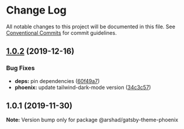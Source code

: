 # Change Log

All notable changes to this project will be documented in this file.
See [Conventional Commits](https://conventionalcommits.org) for commit guidelines.

## [1.0.2](https://github.com/arshad/gatsby-themes/compare/@arshad/gatsby-theme-phoenix@1.0.1...@arshad/gatsby-theme-phoenix@1.0.2) (2019-12-16)


### Bug Fixes

* **deps:** pin dependencies ([60f49a7](https://github.com/arshad/gatsby-themes/commit/60f49a749a42f983312a0c6f5f4c8700102dda09))
* **phoenix:** update tailwind-dark-mode version ([34c3c57](https://github.com/arshad/gatsby-themes/commit/34c3c57b6109e3810d223c2df84ae084a940e946))





## 1.0.1 (2019-11-30)

**Note:** Version bump only for package @arshad/gatsby-theme-phoenix
